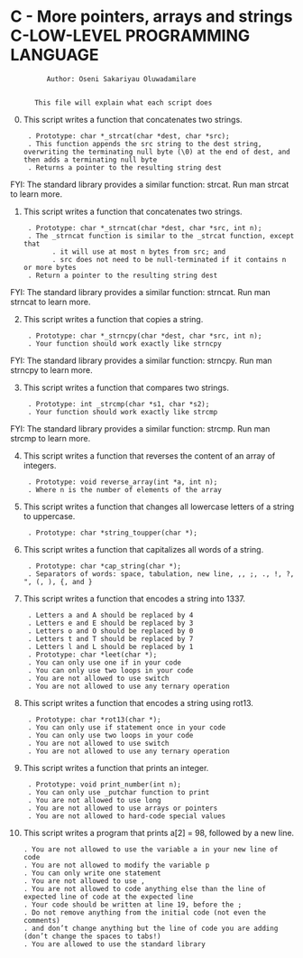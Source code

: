 #	C - More pointers, arrays and strings C-LOW-LEVEL PROGRAMMING LANGUAGE


		     Author: Oseni Sakariyau Oluwadamilare


		  This file will explain what each script does


0. This script writes a function that concatenates two strings.

    	. Prototype: char *_strcat(char *dest, char *src);
    	. This function appends the src string to the dest string, overwriting the terminating null byte (\0) at the end of dest, and then adds a terminating null byte
    	. Returns a pointer to the resulting string dest

FYI: The standard library provides a similar function: strcat. Run man strcat to learn more.


1. This script writes a function that concatenates two strings.

    	. Prototype: char *_strncat(char *dest, char *src, int n);
    	. The _strncat function is similar to the _strcat function, except that
        	  . it will use at most n bytes from src; and
        	  . src does not need to be null-terminated if it contains n or more bytes
    	. Return a pointer to the resulting string dest

FYI: The standard library provides a similar function: strncat. Run man strncat to learn more.


2. This script writes a function that copies a string.

    	. Prototype: char *_strncpy(char *dest, char *src, int n);
    	. Your function should work exactly like strncpy

FYI: The standard library provides a similar function: strncpy. Run man strncpy to learn more.

3. This script writes a function that compares two strings.

    	. Prototype: int _strcmp(char *s1, char *s2);
    	. Your function should work exactly like strcmp

FYI: The standard library provides a similar function: strcmp. Run man strcmp to learn more.


4. This script writes a function that reverses the content of an array of integers.

    	. Prototype: void reverse_array(int *a, int n);
    	. Where n is the number of elements of the array


5. This script writes a function that changes all lowercase letters of a string to uppercase.

    	. Prototype: char *string_toupper(char *);


6. This script writes a function that capitalizes all words of a string.

    	. Prototype: char *cap_string(char *);
    	. Separators of words: space, tabulation, new line, ,, ;, ., !, ?, ", (, ), {, and }


7. This script writes a function that encodes a string into 1337.

    	. Letters a and A should be replaced by 4
    	. Letters e and E should be replaced by 3
    	. Letters o and O should be replaced by 0
    	. Letters t and T should be replaced by 7
    	. Letters l and L should be replaced by 1
    	. Prototype: char *leet(char *);
    	. You can only use one if in your code
    	. You can only use two loops in your code
    	. You are not allowed to use switch
    	. You are not allowed to use any ternary operation


8. This script writes a function that encodes a string using rot13.

    	. Prototype: char *rot13(char *);
    	. You can only use if statement once in your code
    	. You can only use two loops in your code
    	. You are not allowed to use switch
    	. You are not allowed to use any ternary operation


9. This script writes a function that prints an integer.

    	. Prototype: void print_number(int n);
    	. You can only use _putchar function to print
    	. You are not allowed to use long
    	. You are not allowed to use arrays or pointers
    	. You are not allowed to hard-code special values


10. This script writes a program that prints a[2] = 98, followed by a new line.

    	. You are not allowed to use the variable a in your new line of code
    	. You are not allowed to modify the variable p
    	. You can only write one statement
    	. You are not allowed to use ,
    	. You are not allowed to code anything else than the line of expected line of code at the expected line
    	. Your code should be written at line 19, before the ;
    	. Do not remove anything from the initial code (not even the comments)
    	. and don’t change anything but the line of code you are adding (don’t change the spaces to tabs!)
    	. You are allowed to use the standard library

